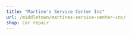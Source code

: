 ```yaml
---
title: "Martine's Service Center Inc"
url: /middletown/martines-service-center-inc/
shop: car repair
---
```

